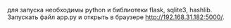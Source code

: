для запуска необходимы python и библиотеки flask, sqlite3, hashlib. Запускать файл app.py и открыть в браузере http://192.168.31.182:5000/.
